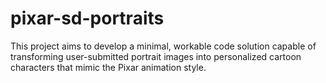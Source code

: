 # pixar-sd-portraits
This project aims to develop a minimal, workable code solution capable of transforming user-submitted portrait images into personalized cartoon characters that mimic the Pixar animation style.
